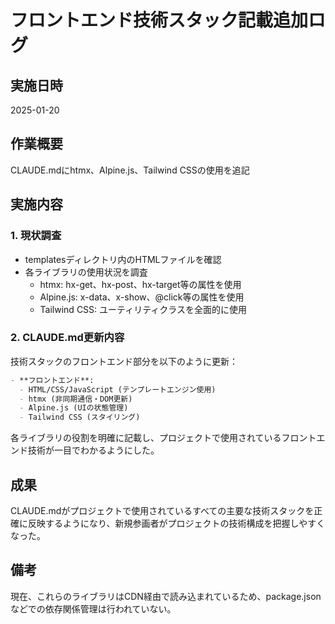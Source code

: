 # フロントエンド技術スタック記載追加ログ

## 実施日時
2025-01-20

## 作業概要
CLAUDE.mdにhtmx、Alpine.js、Tailwind CSSの使用を追記

## 実施内容

### 1. 現状調査
- templatesディレクトリ内のHTMLファイルを確認
- 各ライブラリの使用状況を調査
  - htmx: hx-get、hx-post、hx-target等の属性を使用
  - Alpine.js: x-data、x-show、@click等の属性を使用
  - Tailwind CSS: ユーティリティクラスを全面的に使用

### 2. CLAUDE.md更新内容

技術スタックのフロントエンド部分を以下のように更新：

```markdown
- **フロントエンド**: 
  - HTML/CSS/JavaScript (テンプレートエンジン使用)
  - htmx (非同期通信・DOM更新)
  - Alpine.js (UIの状態管理)
  - Tailwind CSS (スタイリング)
```

各ライブラリの役割を明確に記載し、プロジェクトで使用されているフロントエンド技術が一目でわかるようにした。

## 成果
CLAUDE.mdがプロジェクトで使用されているすべての主要な技術スタックを正確に反映するようになり、新規参画者がプロジェクトの技術構成を把握しやすくなった。

## 備考
現在、これらのライブラリはCDN経由で読み込まれているため、package.jsonなどでの依存関係管理は行われていない。